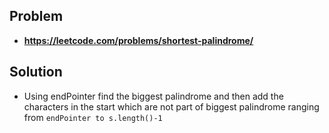 ## Problem

- **https://leetcode.com/problems/shortest-palindrome/**

## Solution

- Using endPointer find the biggest palindrome and then add the characters in the start which are not part of biggest palindrome ranging from `endPointer to s.length()-1`
